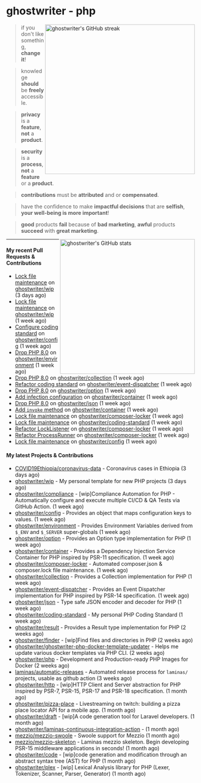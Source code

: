 # ghostwriter - php

<img alt="ghostwriter's GitHub streak" width="400px" align="right" src="https://github-readme-streak-stats.herokuapp.com/?cache_seconds=1800&user=ghostwriter">

> if you don't like something, **change it**!

> knowledge **should** be **freely** accessible.

> **privacy** is a **feature**, **not** a **product**.

> **security** is a **process**, **not** a **feature** or a **product**.

> **contributions** must be **attributed** and or **compensated**.

> have the confidence to make **impactful decisions** that are **selfish**, **your well-being is more important**!

> **good** products **fail** because of **bad marketing**, **awful** products **succeed** with **great marketing**.

<img alt="ghostwriter's GitHub stats" width="360px" align="right" src="https://github-readme-stats.vercel.app/api?cache_seconds=1800&username=ghostwriter&show_icons=true&count_private=true&hide_title=true&hide_rank=true&icon_color=333">

---

#### My recent Pull Requests & Contributions

- [Lock file maintenance](https://github.com/ghostwriter/wip/pull/31) on [ghostwriter/wip](https://github.com/ghostwriter/wip) (3 days ago)
- [Lock file maintenance](https://github.com/ghostwriter/wip/pull/30) on [ghostwriter/wip](https://github.com/ghostwriter/wip) (1 week ago)
- [Configure coding standard](https://github.com/ghostwriter/config/pull/6) on [ghostwriter/config](https://github.com/ghostwriter/config) (1 week ago)
- [Drop PHP 8.0](https://github.com/ghostwriter/environment/pull/13) on [ghostwriter/environment](https://github.com/ghostwriter/environment) (1 week ago)
- [Drop PHP 8.0](https://github.com/ghostwriter/collection/pull/11) on [ghostwriter/collection](https://github.com/ghostwriter/collection) (1 week ago)
- [Refactor coding standard](https://github.com/ghostwriter/event-dispatcher/pull/15) on [ghostwriter/event-dispatcher](https://github.com/ghostwriter/event-dispatcher) (1 week ago)
- [Drop PHP 8.0](https://github.com/ghostwriter/option/pull/25) on [ghostwriter/option](https://github.com/ghostwriter/option) (1 week ago)
- [Add infection configuration](https://github.com/ghostwriter/container/pull/17) on [ghostwriter/container](https://github.com/ghostwriter/container) (1 week ago)
- [Drop PHP 8.0](https://github.com/ghostwriter/json/pull/13) on [ghostwriter/json](https://github.com/ghostwriter/json) (1 week ago)
- [Add `invoke` method](https://github.com/ghostwriter/container/pull/16) on [ghostwriter/container](https://github.com/ghostwriter/container) (1 week ago)
- [Lock file maintenance](https://github.com/ghostwriter/composer-locker/pull/5) on [ghostwriter/composer-locker](https://github.com/ghostwriter/composer-locker) (1 week ago)
- [Lock file maintenance](https://github.com/ghostwriter/coding-standard/pull/4) on [ghostwriter/coding-standard](https://github.com/ghostwriter/coding-standard) (1 week ago)
- [Refactor LockListener](https://github.com/ghostwriter/composer-locker/pull/4) on [ghostwriter/composer-locker](https://github.com/ghostwriter/composer-locker) (1 week ago)
- [Refactor ProcessRunner](https://github.com/ghostwriter/composer-locker/pull/3) on [ghostwriter/composer-locker](https://github.com/ghostwriter/composer-locker) (1 week ago)
- [Lock file maintenance](https://github.com/ghostwriter/config/pull/5) on [ghostwriter/config](https://github.com/ghostwriter/config) (1 week ago)

#### My latest Projects & Contributions

- [COVID19Ethiopia/coronavirus-data](https://github.com/COVID19Ethiopia/coronavirus-data) - Coronavirus cases in Ethiopia (3 days ago)
- [ghostwriter/wip](https://github.com/ghostwriter/wip) - My personal template for new PHP projects (3 days ago)
- [ghostwriter/compliance](https://github.com/ghostwriter/compliance) - [wip]Compliance Automation for PHP - Automatically configure and execute multiple CI/CD &amp; QA Tests via GitHub Action. (1 week ago)
- [ghostwriter/config](https://github.com/ghostwriter/config) - Provides an object that maps configuration keys to values. (1 week ago)
- [ghostwriter/environment](https://github.com/ghostwriter/environment) - Provides Environment Variables derived from `$_ENV` and `$_SERVER` super-globals (1 week ago)
- [ghostwriter/option](https://github.com/ghostwriter/option) - Provides an Option type implementation for PHP (1 week ago)
- [ghostwriter/container](https://github.com/ghostwriter/container) - Provides a Dependency Injection Service Container for PHP inspired by PSR-11 specification. (1 week ago)
- [ghostwriter/composer-locker](https://github.com/ghostwriter/composer-locker) - Automated composer.json &amp; composer.lock file maintenance. (1 week ago)
- [ghostwriter/collection](https://github.com/ghostwriter/collection) - Provides a Collection implementation for PHP (1 week ago)
- [ghostwriter/event-dispatcher](https://github.com/ghostwriter/event-dispatcher) - Provides an Event Dispatcher implementation for PHP inspired by PSR-14 specification. (1 week ago)
- [ghostwriter/json](https://github.com/ghostwriter/json) - Type safe JSON encoder and decoder for PHP (1 week ago)
- [ghostwriter/coding-standard](https://github.com/ghostwriter/coding-standard) - My personal PHP Coding Standard (1 week ago)
- [ghostwriter/result](https://github.com/ghostwriter/result) - Provides a Result type implementation for PHP (2 weeks ago)
- [ghostwriter/finder](https://github.com/ghostwriter/finder) - [wip]Find files and directories in PHP (2 weeks ago)
- [ghostwriter/ghostwriter-php-docker-template-updater](https://github.com/ghostwriter/ghostwriter-php-docker-template-updater) - Helps me update various docker templates via PHP CLI. (2 weeks ago)
- [ghostwriter/php](https://github.com/ghostwriter/php) - Development and Production-ready PHP Images for Docker (2 weeks ago)
- [laminas/automatic-releases](https://github.com/laminas/automatic-releases) - Automated release process for `laminas/` projects, usable as github action (3 weeks ago)
- [ghostwriter/http](https://github.com/ghostwriter/http) - [wip]HTTP Client and Server abstraction for PHP inspired by PSR-7, PSR-15, PSR-17 and PSR-18 specification. (1 month ago)
- [ghostwriter/pizza-place](https://github.com/ghostwriter/pizza-place) - Livestreaming on twitch: building a pizza place locator API for a mobile app. (1 month ago)
- [ghostwriter/draft](https://github.com/ghostwriter/draft) - [wip]A code generation tool for Laravel developers. (1 month ago)
- [ghostwriter/laminas-continuous-integration-action](https://github.com/ghostwriter/laminas-continuous-integration-action) -  (1 month ago)
- [mezzio/mezzio-swoole](https://github.com/mezzio/mezzio-swoole) - Swoole support for Mezzio (1 month ago)
- [mezzio/mezzio-skeleton](https://github.com/mezzio/mezzio-skeleton) - Laminas mezzio skeleton. Begin developing PSR-15 middleware applications in seconds! (1 month ago)
- [ghostwriter/code](https://github.com/ghostwriter/code) - [wip]code generation and modification through an abstract syntax tree (AST) for PHP (1 month ago)
- [ghostwriter/plex](https://github.com/ghostwriter/plex) - [wip] Lexical Analysis library for PHP (Lexer, Tokenizer, Scanner, Parser, Generator) (1 month ago)
